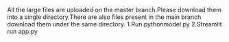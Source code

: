 All the large files are uploaded on the master branch.Please download them into a single directory.There are also files present in the main branch download them under the same directory.
1.Run pythonmodel.py
2.Streamlit run app.py
